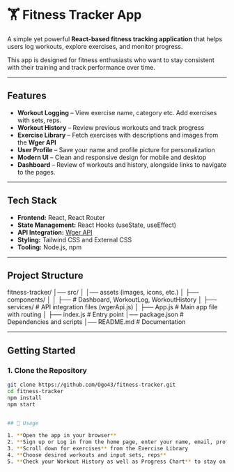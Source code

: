 # 🏋️ Fitness Tracker App    

A simple yet powerful **React-based fitness tracking application** that helps users log workouts, explore exercises, and monitor progress.  

This app is designed for fitness enthusiasts who want to stay consistent with their training and track performance over time.  

---

## Features
- **Workout Logging** – View exercise name, category etc. Add exercises with sets, reps.  
- **Workout History** – Review previous workouts and track progress  
- **Exercise Library** – Fetch exercises with descriptions and images from the **Wger API**  
- **User Profile** – Save your name and profile picture for personalization  
- **Modern UI** – Clean and responsive design for mobile and desktop  
- **Dashboard** – Review of workouts and history, alongside links to navigate to the pages. 

---

## Tech Stack
- **Frontend:** React, React Router  
- **State Management:** React Hooks (useState, useEffect)  
- **API Integration:** [Wger API](https://wger.de/en/software/api)  
- **Styling:** Tailwind CSS and External CSS 
- **Tooling:** Node.js, npm  

---

## Project Structure
fitness-tracker/
│── src/
│ │── assets (images, icons, etc.)
│ ├── components/ 
│ │ ├── # Dashboard, WorkoutLog, WorkoutHistory
│ ├── services/ # API integration files (wgerApi.js)
│ ├── App.js # Main app file with routing
│ ├── index.js # Entry point
│── package.json # Dependencies and scripts
│── README.md # Documentation

---

## Getting Started

### 1. Clone the Repository
```bash
git clone https://github.com/Ogo43/fitness-tracker.git
cd fitness-tracker
npm install
npm start


## 📌 Usage

1. **Open the app in your browser**  
2. **Sign up or Log in from the home page, enter your name, email, profile picture etc.**  
3. **Scroll down for exercises** from the Exercise Library  
4. **Choose desired workouts and input sets, reps**  
5. **Check your Workout History as well as Progress Chart** to stay on track  
